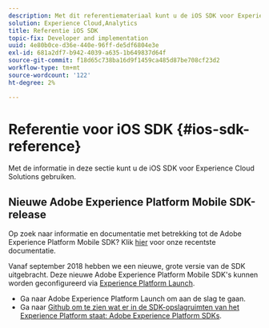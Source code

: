```yaml
---
description: Met dit referentiemateriaal kunt u de iOS SDK voor Experience Cloud Solutions gebruiken.
solution: Experience Cloud,Analytics
title: Referentie iOS SDK
topic-fix: Developer and implementation
uuid: 4e80b0ce-d36e-440e-96ff-de5df6804e3e
exl-id: 681a2df7-b942-4039-a635-1b649837d64f
source-git-commit: f18d65c738ba16d9f1459ca485d87be708cf23d2
workflow-type: tm+mt
source-wordcount: '122'
ht-degree: 2%

---
```


# Referentie voor iOS SDK {#ios-sdk-reference}

Met de informatie in deze sectie kunt u de iOS SDK voor Experience Cloud Solutions gebruiken.

## Nieuwe Adobe Experience Platform Mobile SDK-release

Op zoek naar informatie en documentatie met betrekking tot de Adobe Experience Platform Mobile SDK? Klik [hier](https://aep-sdks.gitbook.io/docs/) voor onze recentste documentatie.

Vanaf september 2018 hebben we een nieuwe, grote versie van de SDK uitgebracht. Deze nieuwe Adobe Experience Platform Mobile SDK&#39;s kunnen worden geconfigureerd via [Experience Platform Launch](https://www.adobe.com/experience-platform/launch.html).

* Ga naar Adobe Experience Platform Launch om aan de slag te gaan.
* Ga naar [Github om te zien wat er in de SDK-opslagruimten van het Experience Platform staat: Adobe Experience Platform SDKs](https://github.com/Adobe-Marketing-Cloud/acp-sdks).
